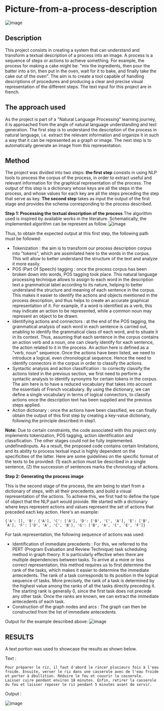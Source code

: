 # Picture-from-a-process-description

![image](https://github.com/user-attachments/assets/fa1f63a1-d44c-441f-8726-8b25aa74476d)

## Description
This project consists in creating a system that can understand and transform a textual description of a process into an image.  A process is a sequence of steps or actions to achieve something. For example, the process for making a cake might be:  "mix the ingredients, then pour the batter into a tin, then put in the oven, wait for it to bake, and finally take the cake out of the oven". The aim is to create a tool capable of handling descriptions of procedures and producing a clear and precise visual representation of the different steps. The text input for this project are in french. 

## The approach used 
As the project is part of  a "Natural Language Processing" learning journey, it is approached from the angle of natural language understanding and text generation. The first step is to understand the description of the process in natural language, i.e. extract the relevant information and organize it in such a way that it can be represented as a graph or image. The next step is to automatically generate an image from this representation.

## Method
The project was divided into two steps: **the first step** consists in using NLP tools to process the corpus of the process, in order to extract useful and relevant information for the graphical representation of the process. The output of this step is a dictionary whose keys are all the steps in the process, and whose values for each key are all the steps preceding the step that serve as key. **The second step** takes as input the output of the first stage and provides the schema corresponding to the process described.

**Step 1: Processing the textual description of the process**
The algorithm used is inspired by available works in the literature. Schematically, the implemented algorithm can be represent as follow.
![image](https://github.com/user-attachments/assets/476c366b-27d6-4348-b03d-4a519294ff4a)

Thus, to obtain the expected output at this first step, the following path must be followed:
- Tokenization : the aim  is to transform our process description corpus into "tokens", which are assimilated here to the words in the corpus. This will allow to better understand the structure of the text and analyze it more easily.
- POS (Part Of Speech) tagging : once the process corpus has been broken down into words, POS tagging took place. This natural language processing technique allows to assign to each word in the description text a grammatical label according to its nature, helping to better understand the structure and meaning of each sentence in the corpus. This makes it easier to identify the actions and objects mentioned in the process description, and thus helps to create an accurate graphical representation of it. For example, if a word is identified as a verb, this may indicate an action to be represented, while a common noun may represent an object to be drawn.
- Identifying actions and connectors : at the end of the POS tagging, the grammatical analysis of each word in each sentence is carried out, enabling  to identify the grammatical class of each word, and to situate it in its context. Thus, assuming that each sentence in the corpus contains an action verb and a noun, one can clearly identify for each sentence, the action related to it in the process. An action here is defined as a "verb, noun" sequence. Once the actions have been listed, we need to introduce a logical, even chronological sequence. Hence the need to identify connectors in the corpus in order to classify the actions.
- Syntactic analysis and action classification : to correctly classify the actions listed in the previous section, we first need to perform a syntactic analysis to identify synonyms for certain tokens in the corpus. The aim here is to have a reduced vocabulary that takes into account the essentials of French vocabulary. By using the dictionary, we can define a single vocabulary in terms of logical connectors, to classify actions once the description text has been supplied and the previous steps applied.
- Action dictionary : once the actions have been classified, we can finally obtain the output of this first step by creating a key-value dictionary, following the principle described in step1.

**Note:** Due to certain constraints, the code associated with this project only implements tokenization, POS tagging, action identification and classification. The other stages could not be fully implemented. undefinedinputs. As a result, the proposed code contains certain limitations, and its ability to process textual input is highly dependent on the specificities of the latter. Here are some guidelines on the specific format of the texts to be provided: (1) each action must be described in a single sentence, (2) the succession of sentences marks the chronology of actions.


**Step 2: Generating the process image**

This is the second stage of the process, the aim being to start from a dictionary of steps, with all their precedents, and build a visual representation of the actions. To achieve this, we first had to define the type of object that the NLP part would provide. We started with a dictionary where keys represent actions and values represent the set of actions that preceded each key action. Here's an example:
``` 
{'A': [], 'B': ['A'], 'C': ['A'], 'D': ['B', 'C', 'A'], 'E': ['B', 'A'], 'F': ['D', 'A', 'C', 'B'], 'G': ['B', 'A', 'C', 'E', 'F']}
```
For task representation, the following sequence of actions was used:
- Identification of immediate precedents : For this, we referred to the PERT (Program Evaluation and Review Technique) task scheduling method in graph theory. It is particularly effective when there are multiple dependencies between tasks.  To arrive at a more or less correct representation, this method requires us to first determine the rank of the tasks, which makes it easier to determine the immediate antecedents. The rank of a task corresponds to its position in the logical sequence of tasks. More precisely, the rank of a task is determined by the highest value among the ranks of all the tasks directly preceding it. The starting rank is generally 0, since the first task does not precede any other task.  Once the ranks are known, we can extract the immediate antecedents of each task.
- Construction of the graph nodes and arcs : The graph can then be constructed from the list of immediate antecedents.

Output for the example described above: 
![image](https://github.com/user-attachments/assets/64ea79be-1f21-41d8-8c94-d89055407d8a)

## RESULTS
A text portion was used to showcase the results as shown below. 

Text :
```
Pour préparer le riz, il faut d'abord le rincer plusieurs fois à l'eau froide. Ensuite, verser le riz dans une casserole avec de l'eau froide et porter à ébullition. Réduire le feu et couvrir la casserole. Laisser cuire pendant environ 18 minutes. Enfin, retirer la casserole du feu et laisser reposer le riz pendant 5 minutes avant de servir.
```
Output : 

![image](https://github.com/user-attachments/assets/863a4413-bce7-4918-adda-05a5a25a6ad1)


